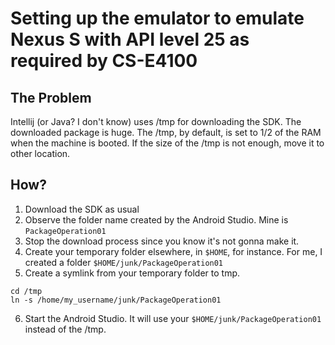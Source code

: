 # Setting up the emulator to emulate Nexus S with API level 25 as required by CS-E4100

## The Problem
Intellij (or Java? I don't know) uses /tmp for downloading the SDK. The downloaded package is huge. The /tmp, by default, is set to 1/2 of the RAM when the machine is booted. If the size of the /tmp is not enough, move it to other location.

## How?
1. Download the SDK as usual
2. Observe the folder name created by the Android Studio. Mine is `PackageOperation01`
3. Stop the download process since you know it's not gonna make it.
4. Create your temporary folder elsewhere, in `$HOME`, for instance. For me, I created a folder `$HOME/junk/PackageOperation01`
5. Create a symlink from your temporary folder to tmp.
```
cd /tmp
ln -s /home/my_username/junk/PackageOperation01
```
6. Start the Android Studio. It will use your `$HOME/junk/PackageOperation01` instead of the /tmp.